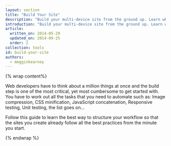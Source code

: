 ```yaml
---
layout: section
title: "Build Your Site"
description: "Build your multi-device site from the ground up. Learn what a build process is, how to build a site with the Web Starter Kit, and how to debug with Chrome DevTools."
introduction: "Build your multi-device site from the ground up. Learn what a build process is, the tasks to automate, and how to build a site with the Web Starter Kit. Learn how to debug with Chrome DevTools."
article:
  written_on: 2014-05-29
  updated_on: 2014-09-25
  order: 2
collection: tools
id: build-your-site
authors:
  - megginkearney
---
```


{% wrap content%}

Web developers have to think about a million things at once and the build step
is one of the most critical, yet most cumbersome to get started with.  You
have to work out all the tasks that you need to automate such as: Image
compression, CSS minification, JavaScript concatenation, Responsive testing,
Unit testing, the list goes on...

Follow this guide to learn the best way to structure your workflow so that
the sites you create already follow all the best practices from the
minute you start.

{% endwrap %}
